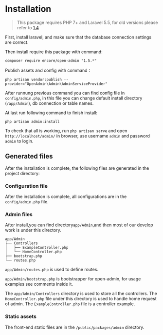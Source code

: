 # Installation

> This package requires PHP 7+ and Laravel 5.5, for old versions please refer to [1.4](http://open-admin.org/docs/v1.4/#/)

First, install laravel, and make sure that the database connection settings are correct.

Then install require this package with command:
```
composer require encore/open-admin "1.5.*"
```

Publish assets and config with command：
```
php artisan vendor:publish --provider="OpenAdmin\Admin\AdminServiceProvider"
```

After runnung previous command you can find config file in `config/admin.php`, in this file you can change default install directory (```/app/Admin```), db connection or table names.

At last run following command to finish install:
```
php artisan admin:install
```

To check that all is working, run `php artisan serve` and open `http://localhost/admin/` in browser, use username `admin` and password `admin` to login.

## Generated files

After the installation is complete, the following files are generated in the project directory:

### Configuration file

After the installation is complete, all configurations are in the `config/admin.php` file.

### Admin files

After install,you can find directory`app/Admin`,and then most of our develop work is under this directory.

```
app/Admin
├── Controllers
│   ├── ExampleController.php
│   └── HomeController.php
├── bootstrap.php
└── routes.php
```

`app/Admin/routes.php` is used to define routes.

`app/Admin/bootstrap.php` is bootstrapper for open-admin, for usage examples see comments inside it.

The `app/Admin/Controllers` directory is used to store all the controllers.
The `HomeController.php` file under this directory is used to handle home request of admin.
The `ExampleController.php` file is a controller example.

### Static assets

The front-end static files are in the `/public/packages/admin` directory.
